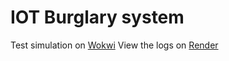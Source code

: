 # IOT Burglary system

Test simulation on [Wokwi](https://wokwi.com/projects/431529479772751873)
View the logs on [Render](https://iot-burglary-system.onrender.com)
